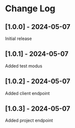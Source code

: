 # Change Log

## [1.0.0] - 2024-05-07

Initial release

## [1.0.1] - 2024-05-07

Added test modus

## [1.0.2] - 2024-05-07

Added client endpoint

## [1.0.3] - 2024-05-07

Added project endpoint